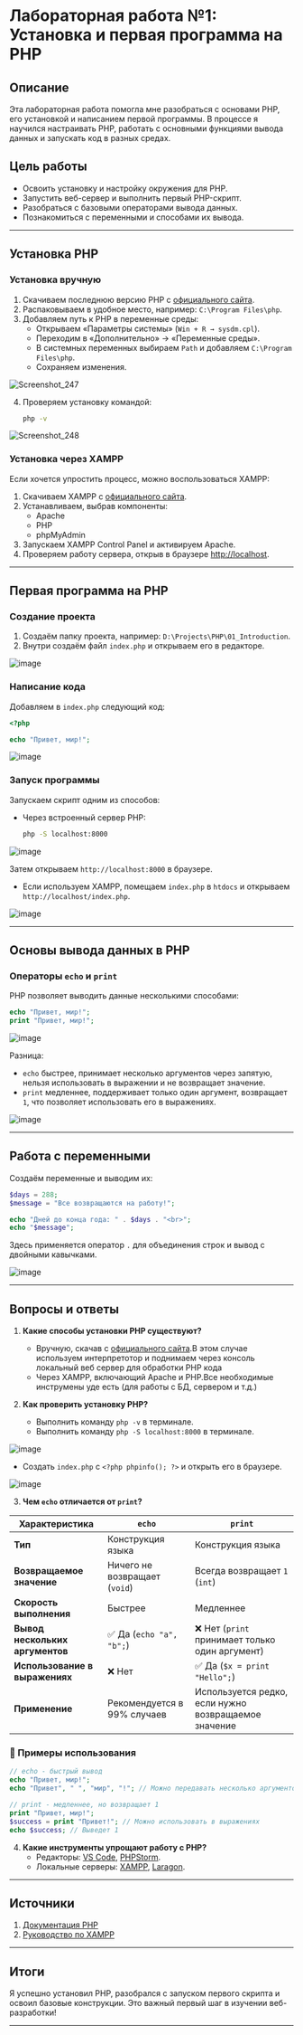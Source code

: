 # Лабораторная работа №1: Установка и первая программа на PHP

## Описание
Эта лабораторная работа помогла мне разобраться с основами PHP, его установкой и написанием первой программы. В процессе я научился настраивать PHP, работать с основными функциями вывода данных и запускать код в разных средах.

## Цель работы
- Освоить установку и настройку окружения для PHP.
- Запустить веб-сервер и выполнить первый PHP-скрипт.
- Разобраться с базовыми операторами вывода данных.
- Познакомиться с переменными и способами их вывода.

---
## Установка PHP

### Установка вручную
1. Скачиваем последнюю версию PHP с [официального сайта](https://www.php.net/downloads).
2. Распаковываем в удобное место, например: `C:\Program Files\php`.
3. Добавляем путь к PHP в переменные среды:
   - Открываем «Параметры системы» (`Win + R → sysdm.cpl`).
   - Переходим в «Дополнительно» → «Переменные среды».
   - В системных переменных выбираем `Path` и добавляем `C:\Program Files\php`.
   - Сохраняем изменения.

![Screenshot_247](https://github.com/user-attachments/assets/956a2116-caeb-4d07-8b89-3fdd9633ce1b)


4. Проверяем установку командой:
   ```sh
   php -v
   ```

![Screenshot_248](https://github.com/user-attachments/assets/0ed565ba-1f11-4261-9b4d-d6af2215a595)


### Установка через XAMPP
Если хочется упростить процесс, можно воспользоваться XAMPP:
1. Скачиваем XAMPP с [официального сайта](https://www.apachefriends.org).
2. Устанавливаем, выбрав компоненты:
   - Apache
   - PHP
   - phpMyAdmin
3. Запускаем XAMPP Control Panel и активируем Apache.
4. Проверяем работу сервера, открыв в браузере [http://localhost](http://localhost).

---
## Первая программа на PHP

### Создание проекта
1. Создаём папку проекта, например: `D:\Projects\PHP\01_Introduction`.
2. Внутри создаём файл `index.php` и открываем его в редакторе.

![image](https://github.com/user-attachments/assets/7db428e1-7b6f-4f4c-bd1a-42ac5039ce6e)

### Написание кода
Добавляем в `index.php` следующий код:
```php
<?php

echo "Привет, мир!";
```

![image](https://github.com/user-attachments/assets/c04ae8bd-8c22-4868-9857-f3c40a614373)

### Запуск программы
Запускаем скрипт одним из способов:
- Через встроенный сервер PHP:
  ```sh
  php -S localhost:8000
  ```

![image](https://github.com/user-attachments/assets/0dc14812-7b38-4e77-ab1a-3b4d1a388ba0)

  Затем открываем `http://localhost:8000` в браузере.
- Если используем XAMPP, помещаем `index.php` в `htdocs` и открываем `http://localhost/index.php`.

![image](https://github.com/user-attachments/assets/60cfe44b-f0b1-4761-a14a-fada52b4f845)


---
## Основы вывода данных в PHP

### Операторы `echo` и `print`
PHP позволяет выводить данные несколькими способами:
```php
echo "Привет, мир!";
print "Привет, мир!";
```

![image](https://github.com/user-attachments/assets/166ae404-218e-4be3-927b-eef9bf7e86c9)

Разница:
- `echo` быстрее, принимает несколько аргументов через запятую, нельзя использовать в выражении и не возвращает значение.
- `print` медленнее, поддерживает только один аргумент, возвращает `1`, что позволяет использовать его в выражениях.

![image](https://github.com/user-attachments/assets/6a3a9369-737e-4a26-a1fb-f7747561f0a6)

---
## Работа с переменными
Создаём переменные и выводим их:
```php
$days = 288;
$message = "Все возвращаются на работу!";

echo "Дней до конца года: " . $days . "<br>";
echo "$message";
```
Здесь применяется оператор `.` для объединения строк и вывод с двойными кавычками.

![image](https://github.com/user-attachments/assets/e5ffbf25-a678-4f55-90cf-4a65586a5d07)

---
## Вопросы и ответы

1. **Какие способы установки PHP существуют?**  
   - Вручную, скачав с [официального сайта](https://www.php.net/downloads).В этом случае используем интерпретотор и поднимаем через консоль локальный веб сервер для обработки PHP кода
   - Через XAMPP, включающий Apache и PHP.Все необходимые инструмены уде есть (для работы с БД, сервером и т.д.)

2. **Как проверить установку PHP?**  
   - Выполнить команду `php -v` в терминале.
   - Выполнить команду `php -S localhost:8000` в терминале.

![image](https://github.com/user-attachments/assets/a3d09a6d-48cc-4ecd-ad29-9b0c8688decc)

   - Создать `index.php` с `<?php phpinfo(); ?>` и открыть его в браузере.

![image](https://github.com/user-attachments/assets/38e949d9-ef2b-4c4d-a914-b6c124a7d68c)

3. **Чем `echo` отличается от `print`?**  
  
| Характеристика               | `echo`                         | `print`                        |
|-----------------------------|--------------------------------|--------------------------------|
| **Тип**                     | Конструкция языка             | Конструкция языка             |
| **Возвращаемое значение**    | Ничего не возвращает (`void`) | Всегда возвращает `1` (`int`) |
| **Скорость выполнения**      | Быстрее                       | Медленнее                      |
| **Вывод нескольких аргументов** | ✅ Да (`echo "a", "b";`) | ❌ Нет (`print` принимает только один аргумент) |
| **Использование в выражениях** | ❌ Нет                        | ✅ Да (`$x = print "Hello";`) |
| **Применение**               | Рекомендуется в 99% случаев   | Используется редко, если нужно возвращаемое значение |

### 🔹 Примеры использования

```php
// echo - быстрый вывод
echo "Привет, мир!";
echo "Привет", " ", "мир", "!"; // Можно передавать несколько аргументов

// print - медленнее, но возвращает 1
print "Привет, мир!";
$success = print "Привет!"; // Можно использовать в выражениях
echo $success; // Выведет 1
```

4. **Какие инструменты упрощают работу с PHP?**  
   - Редакторы: [VS Code](https://code.visualstudio.com/), [PHPStorm](https://www.jetbrains.com/phpstorm/).
   - Локальные серверы: [XAMPP](https://www.apachefriends.org/), [Laragon](https://laragon.org/).

---

## Источники
1. [Документация PHP](https://www.php.net/docs.php)
2. [Руководство по XAMPP](https://www.apachefriends.org/docs.html)

---

## Итоги
Я успешно установил PHP, разобрался с запуском первого скрипта и освоил базовые конструкции. Это важный первый шаг в изучении веб-разработки!

---
